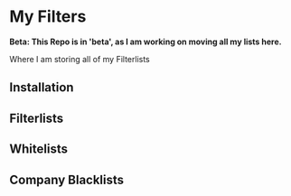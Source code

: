 # My Filters
**Beta: This Repo is in 'beta', as I am working on moving all my lists here.**

Where I am storing all of my Filterlists

## Installation

## Filterlists

## Whitelists

## Company Blacklists

